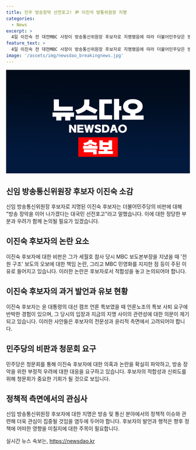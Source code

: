 ```yaml
---
title: 민주 방송장악 선전포고! 尹 이진석 방통위원장 지명
categories:
  - News
excerpt: >
  4일 이진숙 전 대전MBC 사장이 방송통신위원장 후보자로 지명됐음에 따라 더불어민주당은 방송 장악용이라고 비판했다. 후보자의 세월호 보도와 민영화 주장 등을 거론하며 방통위원장 지명을 비판하였고, 윤 대통령과의 관련성을 언급하며 비꼬았다. 이에 민주당은 후보자의 실체를 청문회에서 드러내고 방송 장악을 막겠다고 강조했다.
feature_text: >
  4일 이진숙 전 대전MBC 사장이 방송통신위원장 후보자로 지명됐음에 따라 더불어민주당은 방송 장악용이라고 비판했다. 후보자의 세월호 보도와 민영화 주장 등을 거론하며 방통위원장 지명을 비판하였고, 윤 대통령과의 관련성을 언급하며 비꼬았다. 이에 민주당은 후보자의 실체를 청문회에서 드러내고 방송 장악을 막겠다고 강조했다.
image: '/assets/img/newsdao_breakingnews.jpg'
---
```


<p><img src="/assets/img/newsdao_breakingnews.jpg" alt="flaretime 속보" /></p>

<h2 data-ke-size="size26">신임 방송통신위원장 후보자 이진숙 소감</h2>

<p data-ke-size="size16">신임 방송통신위원장 후보자로 지명된 이진숙 후보자는 더불어민주당의 비판에 대해 "방송 장악을 이어 나가겠다는 대국민 선전포고"라고 말했습니다. 이에 대한 정당한 부분과 우려가 함께 논의될 필요가 있겠습니다.</p>

<h2 data-ke-size="size26">이진숙 후보자의 논란 요소</h2>

<p data-ke-size="size16">이진숙 후보자에 대한 비판은 그가 세월호 참사 당시 MBC 보도본부장을 지냈을 때 '전원 구조' 보도의 오보에 대한 책임 논란, 그리고 MBC 민영화를 지지한 점 등이 주된 이유로 들어지고 있습니다. 이러한 논란은 후보자로서 적합성을 놓고 논의되어야 합니다.</p>

<h2 data-ke-size="size26">이진숙 후보자의 과거 발언과 유보 현황</h2>

<p data-ke-size="size16">이진숙 후보자는 윤 대통령의 대선 캠프 언론 특보였을 때 언론노조의 특보 사퇴 요구에 반박한 경험이 있으며, 그 당시의 입장과 지금의 지명 사이의 관련성에 대한 의문이 제기되고 있습니다. 이러한 사안들은 후보자의 전문성과 윤리적 측면에서 고려되어야 합니다.</p>

<h2 data-ke-size="size26">민주당의 비판과 청문회 요구</h2>

<p data-ke-size="size16">민주당은 청문회를 통해 이진숙 후보자에 대한 의혹과 논란을 확실히 파악하고, 방송 장악을 위한 부정적 우려에 대한 대응을 요구하고 있습니다. 후보자의 적합성과 신뢰도를 위해 청문회가 중요한 기회가 될 것으로 보입니다.</p>

<h2 data-ke-size="size26">정책적 측면에서의 관심사</h2>

<p data-ke-size="size16">신임 방송통신위원장 후보자에 대한 지명은 방송 및 통신 분야에서의 정책적 이슈와 관련해 더욱 관심이 집중될 것임을 염두에 두어야 합니다. 후보자의 발언과 행적은 향후 정책에 어떠한 영향을 미칠지에 대한 주목이 필요합니다.</p>
실시간 뉴스 속보는, <a href="https://newsdao.kr" rel="dofollow">https://newsdao.kr</a>


